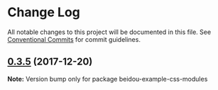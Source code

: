 # Change Log

All notable changes to this project will be documented in this file.
See [Conventional Commits](https://conventionalcommits.org) for commit guidelines.

<a name="0.3.5"></a>
## [0.3.5](https://github.com/alibaba/beidou/compare/v0.3.4...v0.3.5) (2017-12-20)




**Note:** Version bump only for package beidou-example-css-modules
